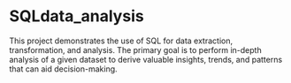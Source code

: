 # SQLdata_analysis
This project demonstrates the use of SQL for data extraction, transformation, and analysis. The primary goal is to perform in-depth analysis of a given dataset to derive valuable insights, trends, and patterns that can aid decision-making.
